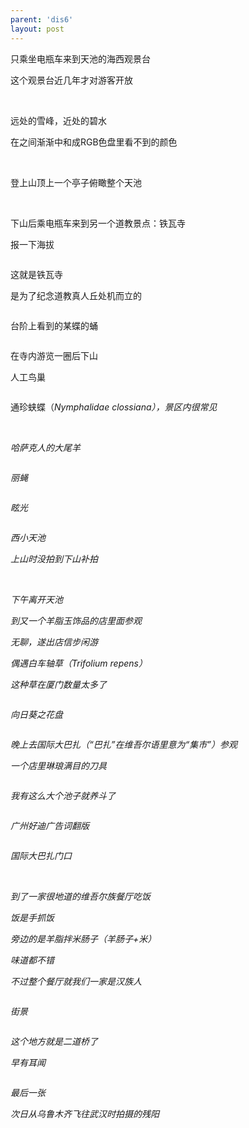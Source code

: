 ```yaml
---
parent: 'dis6'
layout: post
---
```

只乘坐电瓶车来到天池的海西观景台

这个观景台近几年才对游客开放

<img class='disc' data-src='https://lykoseremos.github.io/gmalb-02/dis6/DSC_5825.jpg'>

<img class='disc' data-src='https://lykoseremos.github.io/gmalb-02/dis6/DSC_5827.jpg'>

远处的雪峰，近处的碧水


在之间渐渐中和成RGB色盘里看不到的颜色

<img class='disc' data-src='https://lykoseremos.github.io/gmalb-02/dis6/DSC_5832.jpg'>

<img class='disc' data-src='https://lykoseremos.github.io/gmalb-02/dis6/DSC_5837.jpg'>

登上山顶上一个亭子俯瞰整个天池

<img class='disc' data-src='https://lykoseremos.github.io/gmalb-02/dis6/DSC_5871.jpg'>

<img class='disc' data-src='https://lykoseremos.github.io/gmalb-02/dis6/DSC_5874.jpg'>

<img class='disc' data-src='https://lykoseremos.github.io/gmalb-02/dis6/DSC_5881.jpg'>

下山后乘电瓶车来到另一个道教景点：铁瓦寺


报一下海拔

<img class='disc' data-src='https://lykoseremos.github.io/gmalb-02/dis6/DSC_5884.jpg'>

这就是铁瓦寺


是为了纪念道教真人丘处机而立的

<img class='disc' data-src='https://lykoseremos.github.io/gmalb-02/dis6/DSC_5885.jpg'>

台阶上看到的某蝶的蛹

<img class='disc' data-src='https://lykoseremos.github.io/gmalb-02/dis6/DSC_5887.jpg'>

在寺内游览一圈后下山


人工鸟巢

<img class='disc' data-src='https://lykoseremos.github.io/gmalb-02/dis6/DSC_5891.jpg'>

通珍蛱蝶（<i><i>Nymphalidae clossiana</i>），景区内很常见

<img class='disc' data-src='https://lykoseremos.github.io/gmalb-02/dis6/DSC_5894.jpg'>

<img class='disc' data-src='https://lykoseremos.github.io/gmalb-02/dis6/DSC_5895.jpg'>

哈萨克人的大尾羊

<img class='disc' data-src='https://lykoseremos.github.io/gmalb-02/dis6/DSC_5898.jpg'>

丽蝇

<img class='disc' data-src='https://lykoseremos.github.io/gmalb-02/dis6/DSC_5903.jpg'>

眩光

<img class='disc' data-src='https://lykoseremos.github.io/gmalb-02/dis6/DSC_5906.jpg'>

西小天池


上山时没拍到下山补拍

<img class='disc' data-src='https://lykoseremos.github.io/gmalb-02/dis6/DSC_5911.jpg'>

<img class='disc' data-src='https://lykoseremos.github.io/gmalb-02/dis6/DSC_5912.jpg'>

<img class='disc' data-src='https://lykoseremos.github.io/gmalb-02/dis6/DSC_5913.jpg'>

下午离开天池


到又一个羊脂玉饰品的店里面参观


无聊，遂出店信步闲游


偶遇白车轴草（<i>Trifolium repens</i>）


这种草在厦门数量太多了

<img class='disc' data-src='https://lykoseremos.github.io/gmalb-02/dis6/DSC_5914.jpg'>

向日葵之花盘

<img class='disc' data-src='https://lykoseremos.github.io/gmalb-02/dis6/DSC_5920.jpg'>

晚上去国际大巴扎（“巴扎”在维吾尔语里意为“集市”）参观


一个店里琳琅满目的刀具

<img class='disc' data-src='https://lykoseremos.github.io/gmalb-02/dis6/DSC_5921.jpg'>

我有这么大个池子就养斗了

<img class='disc' data-src='https://lykoseremos.github.io/gmalb-02/dis6/DSC_5923.jpg'>

广州好迪广告词翻版

<img class='disc' data-src='https://lykoseremos.github.io/gmalb-02/dis6/DSC_5926.jpg'>

国际大巴扎门口

<img class='disc' data-src='https://lykoseremos.github.io/gmalb-02/dis6/DSC_5929.jpg'>

<img class='disc' data-src='https://lykoseremos.github.io/gmalb-02/dis6/DSC_5930.jpg'>

到了一家很地道的维吾尔族餐厅吃饭


饭是手抓饭


旁边的是羊脂拌米肠子（羊肠子+米）


味道都不错


不过整个餐厅就我们一家是汉族人

<img class='disc' data-src='https://lykoseremos.github.io/gmalb-02/dis6/DSC_5932.jpg'>

街景

<img class='disc' data-src='https://lykoseremos.github.io/gmalb-02/dis6/DSC_5934.jpg'>

这个地方就是二道桥了


早有耳闻

<img class='disc' data-src='https://lykoseremos.github.io/gmalb-02/dis6/DSC_5935.jpg'>

最后一张


次日从乌鲁木齐飞往武汉时拍摄的残阳

<img class='disc' data-src='https://lykoseremos.github.io/gmalb-02/dis6/DSC_5943.jpg'>
